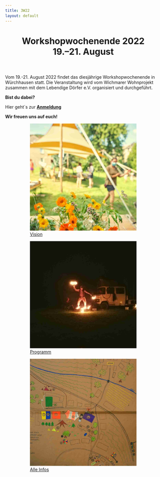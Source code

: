 ```yaml
---
title: 3W22
layout: default
---
```


<header class="www">
<h1> Workshopwochenende 2022 <br> 19.–21. August </h1>
</header>

<div class="wichtig">
<p> </p> <p> </p>
Vom 19.-21. August 2022 findet das diesjährige Workshopwochenende in Würchhausen statt. Die Veranstaltung wird vom Wichmarer Wohnprojekt zusammen mit dem Lebendige Dörfer e.V. organisiert und durchgeführt.
<p>
<strong> Bist du dabei? </strong>
</p>
<p>
Hier geht´s zur <a href="https://framaforms.org/anmeldung-zum-workshopwochenende-wichmar-1625664080">  <strong> Anmeldung </strong> </a>
</p>
<p>
<strong> Wir freuen uns auf euch! </strong>
</p>
</div>




<div>
<figure id="gallery">
 		<figure> <img src="assets/images/w322_workshopwochenende.jpg" alt="">
 			<figcaption> <a href="https://dorf.wichmar.eu/Workshopwochenende.html">  Vision </a> </figcaption>
 		</figure>
 		<figure class="mitte"> <img src="assets/images/w322_mitmachen.jpg" alt="">
 			<figcaption> <a href="https://dorf.wichmar.eu/3W22_Programm.html"> Programm </a></figcaption>
 		</figure>
 		<figure class="rechts"> <img src="assets/images/w322_infos.jpg" alt="">
 			<figcaption> <a href="https://dorf.wichmar.eu/3W22_Infos.html"> Alle Infos </a> </figcaption>
 		</figure>
</figure>
</div>






​
